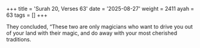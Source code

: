 +++
title = 'Surah 20, Verses 63'
date = '2025-08-27'
weight = 2411
ayah = 63
tags = []
+++

They concluded, “These two are only magicians who want to drive you out of your land with their magic, and do away with your most cherished traditions.
